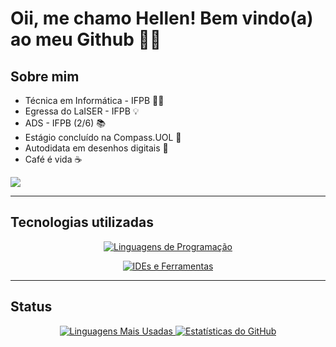 # Oii, me chamo Hellen! Bem vindo(a) ao meu Github 🌸✨
## ️Sobre mim
- Técnica em Informática - IFPB 👩‍💻
- Egressa do LaISER - IFPB 💡
- ADS - IFPB (2/6) 📚
- Estágio concluído na Compass.UOL 🧡
- Autodidata em desenhos digitais 🚀
- Café é vida ☕️

<div id="redesSociais"> 
  <a href="https://www.linkedin.com/in/hellenilda/" target="_blank">
    <img src="https://img.shields.io/badge/-LinkedIn-%230077B5?style=for-the-badge&logo=linkedin&logoColor=white" target="_blank">
  </a>
</div>

---

## Tecnologias utilizadas

<p align="center" id="linguagens">
  <a href="https://github.com/tandpfun/skill-icons#readme">
    <img src="https://skillicons.dev/icons?i=python,java,html,css,js,cs,mysql" alt="Linguagens de Programação" />
  </a>
</p>

<p align="center" id="ides-afins">
  <a href="https://github.com/tandpfun/skill-icons#readme">
    <img src="https://skillicons.dev/icons?i=vscode,blender,androidstudio,spring,linux,unity,godot,nodejs,aws" alt="IDEs e Ferramentas" />
  </a>
</p>

---


## Status

<div align="center" id="informacoes-do-perfil">
  <a href="https://github.com/Hellenilda">
    <img src="https://github-readme-stats-sigma-five.vercel.app/api/top-langs/?username=hellenilda&theme=radical&line_height=40" alt="Linguagens Mais Usadas"/>
    <img src="https://github-readme-stats-sigma-five.vercel.app/api?username=hellenilda&show_icons=true&theme=radical&include_all_commits=true&count_private=true" alt="Estatísticas do GitHub"/>  
  </a>
</div>
